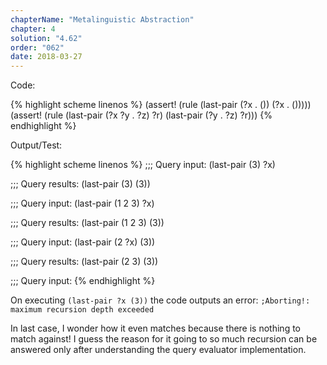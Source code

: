 ```yaml
---
chapterName: "Metalinguistic Abstraction"
chapter: 4
solution: "4.62"
order: "062"
date: 2018-03-27 
---
```


Code:

{% highlight scheme linenos %}
(assert! (rule (last-pair (?x . ()) (?x . ()))))
(assert! (rule (last-pair (?x ?y . ?z) ?r)
			   (last-pair (?y . ?z) ?r)))
{% endhighlight %}

Output/Test:

{% highlight scheme linenos %}
;;; Query input:
(last-pair (3) ?x)

;;; Query results:
(last-pair (3) (3))

;;; Query input:
(last-pair (1 2 3) ?x)

;;; Query results:
(last-pair (1 2 3) (3))

;;; Query input:
(last-pair (2 ?x) (3))

;;; Query results:
(last-pair (2 3) (3))

;;; Query input:
{% endhighlight %}

On executing `(last-pair ?x (3))` the code outputs an error: `;Aborting!: maximum recursion depth exceeded`

In last case, I wonder how it even matches because there is nothing to match against! I guess the reason for it going to so much recursion can be answered only after understanding the query evaluator implementation.
